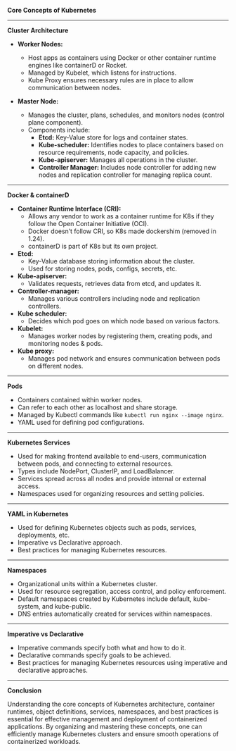 **Core Concepts of Kubernetes**

---

**Cluster Architecture**

- **Worker Nodes:**
  - Host apps as containers using Docker or other container runtime engines like containerD or Rocket.
  - Managed by Kubelet, which listens for instructions.
  - Kube Proxy ensures necessary rules are in place to allow communication between nodes.

- **Master Node:**
  - Manages the cluster, plans, schedules, and monitors nodes (control plane component).
  - Components include:
    - **Etcd:** Key-Value store for logs and container states.
    - **Kube-scheduler:** Identifies nodes to place containers based on resource requirements, node capacity, and policies.
    - **Kube-apiserver:** Manages all operations in the cluster.
    - **Controller Manager:** Includes node controller for adding new nodes and replication controller for managing replica count.

---

**Docker & containerD**

- **Container Runtime Interface (CRI):**
  - Allows any vendor to work as a container runtime for K8s if they follow the Open Container Initiative (OCI).
  - Docker doesn’t follow CRI, so K8s made dockershim (removed in 1.24).
  - containerD is part of K8s but its own project.
- **Etcd:**
  - Key-Value database storing information about the cluster.
  - Used for storing nodes, pods, configs, secrets, etc.
- **Kube-apiserver:**
  - Validates requests, retrieves data from etcd, and updates it.
- **Controller-manager:**
  - Manages various controllers including node and replication controllers.
- **Kube scheduler:**
  - Decides which pod goes on which node based on various factors.
- **Kubelet:**
  - Manages worker nodes by registering them, creating pods, and monitoring nodes & pods.
- **Kube proxy:**
  - Manages pod network and ensures communication between pods on different nodes.

---

**Pods**

- Containers contained within worker nodes.
- Can refer to each other as localhost and share storage.
- Managed by Kubectl commands like `kubectl run nginx --image nginx`.
- YAML used for defining pod configurations.

---

**Kubernetes Services**

- Used for making frontend available to end-users, communication between pods, and connecting to external resources.
- Types include NodePort, ClusterIP, and LoadBalancer.
- Services spread across all nodes and provide internal or external access.
- Namespaces used for organizing resources and setting policies.

---

**YAML in Kubernetes**

- Used for defining Kubernetes objects such as pods, services, deployments, etc.
- Imperative vs Declarative approach.
- Best practices for managing Kubernetes resources.

---

**Namespaces**

- Organizational units within a Kubernetes cluster.
- Used for resource segregation, access control, and policy enforcement.
- Default namespaces created by Kubernetes include default, kube-system, and kube-public.
- DNS entries automatically created for services within namespaces.

---

**Imperative vs Declarative**

- Imperative commands specify both what and how to do it.
- Declarative commands specify goals to be achieved.
- Best practices for managing Kubernetes resources using imperative and declarative approaches.

---

**Conclusion**

Understanding the core concepts of Kubernetes architecture, container runtimes, object definitions, services, namespaces, and best practices is essential for effective management and deployment of containerized applications. By organizing and mastering these concepts, one can efficiently manage Kubernetes clusters and ensure smooth operations of containerized workloads.
